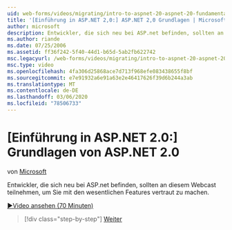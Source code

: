 ```yaml
---
uid: web-forms/videos/migrating/intro-to-aspnet-20-aspnet-20-fundamentals
title: '[Einführung in ASP.NET 2,0:] ASP.NET 2,0 Grundlagen | Microsoft-Dokumentation'
author: microsoft
description: Entwickler, die sich neu bei ASP.net befinden, sollten an diesem Webcast teilnehmen, um Sie mit den wesentlichen Features vertraut zu machen.
ms.author: riande
ms.date: 07/25/2006
ms.assetid: ff36f242-5f40-44d1-b65d-5ab2fb622742
msc.legacyurl: /web-forms/videos/migrating/intro-to-aspnet-20-aspnet-20-fundamentals
msc.type: video
ms.openlocfilehash: 4fa306d25868ace7d713f968efe083438655f8bf
ms.sourcegitcommit: e7e91932a6e91a63e2e46417626f39d6b244a3ab
ms.translationtype: MT
ms.contentlocale: de-DE
ms.lasthandoff: 03/06/2020
ms.locfileid: "78506733"
---
```

# <a name="intro-to-aspnet-20-aspnet-20-fundamentals"></a>[Einführung in ASP.NET 2.0:] Grundlagen von ASP.NET 2.0

von [Microsoft](https://github.com/microsoft)

Entwickler, die sich neu bei ASP.net befinden, sollten an diesem Webcast teilnehmen, um Sie mit den wesentlichen Features vertraut zu machen.

[&#9654;Video ansehen (70 Minuten)](https://channel9.msdn.com/Blogs/ASP-NET-Site-Videos/intro-to-aspnet-20-aspnet-20-fundamentals)

> [!div class="step-by-step"]
> [Weiter](intro-to-aspnet-20-user-interface-elements.md)
